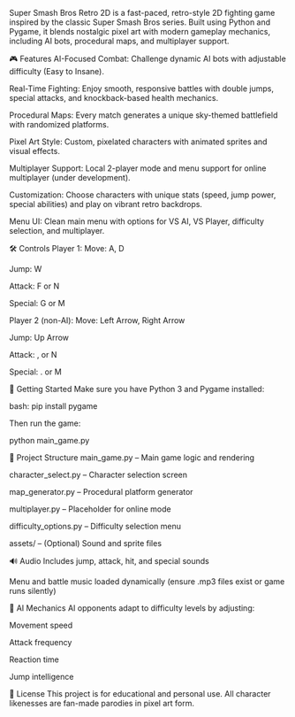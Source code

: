 Super Smash Bros Retro 2D is a fast-paced, retro-style 2D fighting game inspired by the classic Super Smash Bros series. Built using Python and Pygame, it blends nostalgic pixel art with modern gameplay mechanics, including AI bots, procedural maps, and multiplayer support.

🎮 Features
AI-Focused Combat: Challenge dynamic AI bots with adjustable difficulty (Easy to Insane).

Real-Time Fighting: Enjoy smooth, responsive battles with double jumps, special attacks, and knockback-based health mechanics.

Procedural Maps: Every match generates a unique sky-themed battlefield with randomized platforms.

Pixel Art Style: Custom, pixelated characters with animated sprites and visual effects.

Multiplayer Support: Local 2-player mode and menu support for online multiplayer (under development).

Customization: Choose characters with unique stats (speed, jump power, special abilities) and play on vibrant retro backdrops.

Menu UI: Clean main menu with options for VS AI, VS Player, difficulty selection, and multiplayer.

🛠️ Controls
Player 1:
Move: A, D

Jump: W

Attack: F or N

Special: G or M

Player 2 (non-AI):
Move: Left Arrow, Right Arrow

Jump: Up Arrow

Attack: , or N

Special: . or M

🚀 Getting Started
Make sure you have Python 3 and Pygame installed:

bash:
pip install pygame

Then run the game:

python main_game.py

📂 Project Structure
main_game.py – Main game logic and rendering

character_select.py – Character selection screen

map_generator.py – Procedural platform generator

multiplayer.py – Placeholder for online mode

difficulty_options.py – Difficulty selection menu

assets/ – (Optional) Sound and sprite files

🔊 Audio
Includes jump, attack, hit, and special sounds

Menu and battle music loaded dynamically (ensure .mp3 files exist or game runs silently)

🧠 AI Mechanics
AI opponents adapt to difficulty levels by adjusting:

Movement speed

Attack frequency

Reaction time

Jump intelligence

📜 License
This project is for educational and personal use. All character likenesses are fan-made parodies in pixel art form.

